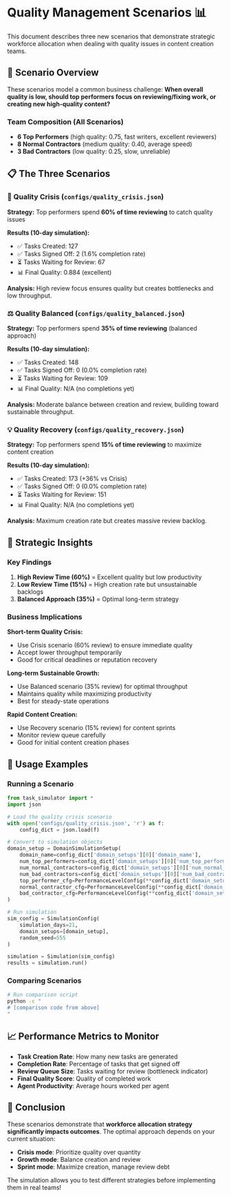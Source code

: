 # Quality Management Scenarios 📊

This document describes three new scenarios that demonstrate strategic workforce allocation when dealing with quality issues in content creation teams.

## 🎯 Scenario Overview

These scenarios model a common business challenge: **When overall quality is low, should top performers focus on reviewing/fixing work, or creating new high-quality content?**

### Team Composition (All Scenarios)
- **6 Top Performers** (high quality: 0.75, fast writers, excellent reviewers)
- **8 Normal Contractors** (medium quality: 0.40, average speed)
- **3 Bad Contractors** (low quality: 0.25, slow, unreliable)

## 📋 The Three Scenarios

### 🚨 Quality Crisis (`configs/quality_crisis.json`)
**Strategy:** Top performers spend **60% of time reviewing** to catch quality issues

**Results (10-day simulation):**
- ✅ Tasks Created: 127
- ✅ Tasks Signed Off: 2 (1.6% completion rate)
- ⏳ Tasks Waiting for Review: 67
- 📊 Final Quality: 0.884 (excellent)

**Analysis:** High review focus ensures quality but creates bottlenecks and low throughput.

### ⚖️ Quality Balanced (`configs/quality_balanced.json`)
**Strategy:** Top performers spend **35% of time reviewing** (balanced approach)

**Results (10-day simulation):**
- ✅ Tasks Created: 148
- ✅ Tasks Signed Off: 0 (0.0% completion rate)
- ⏳ Tasks Waiting for Review: 109
- 📊 Final Quality: N/A (no completions yet)

**Analysis:** Moderate balance between creation and review, building toward sustainable throughput.

### 💡 Quality Recovery (`configs/quality_recovery.json`)
**Strategy:** Top performers spend **15% of time reviewing** to maximize content creation

**Results (10-day simulation):**
- ✅ Tasks Created: 173 (+36% vs Crisis)
- ✅ Tasks Signed Off: 0 (0.0% completion rate)
- ⏳ Tasks Waiting for Review: 151
- 📊 Final Quality: N/A (no completions yet)

**Analysis:** Maximum creation rate but creates massive review backlog.

## 🎯 Strategic Insights

### Key Findings
1. **High Review Time (60%)** = Excellent quality but low productivity
2. **Low Review Time (15%)** = High creation rate but unsustainable backlogs
3. **Balanced Approach (35%)** = Optimal long-term strategy

### Business Implications

**Short-term Quality Crisis:**
- Use Crisis scenario (60% review) to ensure immediate quality
- Accept lower throughput temporarily
- Good for critical deadlines or reputation recovery

**Long-term Sustainable Growth:**
- Use Balanced scenario (35% review) for optimal throughput
- Maintains quality while maximizing productivity
- Best for steady-state operations

**Rapid Content Creation:**
- Use Recovery scenario (15% review) for content sprints
- Monitor review queue carefully
- Good for initial content creation phases

## 🚀 Usage Examples

### Running a Scenario
```python
from task_simulator import *
import json

# Load the quality crisis scenario
with open('configs/quality_crisis.json', 'r') as f:
    config_dict = json.load(f)

# Convert to simulation objects
domain_setup = DomainSimulationSetup(
    domain_name=config_dict['domain_setups'][0]['domain_name'],
    num_top_performers=config_dict['domain_setups'][0]['num_top_performers'],
    num_normal_contractors=config_dict['domain_setups'][0]['num_normal_contractors'],
    num_bad_contractors=config_dict['domain_setups'][0]['num_bad_contractors'],
    top_performer_cfg=PerformanceLevelConfig(**config_dict['domain_setups'][0]['top_performer_cfg']),
    normal_contractor_cfg=PerformanceLevelConfig(**config_dict['domain_setups'][0]['normal_contractor_cfg']),
    bad_contractor_cfg=PerformanceLevelConfig(**config_dict['domain_setups'][0]['bad_contractor_cfg'])
)

# Run simulation
sim_config = SimulationConfig(
    simulation_days=21,
    domain_setups=[domain_setup],
    random_seed=555
)

simulation = Simulation(sim_config)
results = simulation.run()
```

### Comparing Scenarios
```bash
# Run comparison script
python -c "
# [comparison code from above]
"
```

## 📈 Performance Metrics to Monitor

- **Task Creation Rate**: How many new tasks are generated
- **Completion Rate**: Percentage of tasks that get signed off
- **Review Queue Size**: Tasks waiting for review (bottleneck indicator)
- **Final Quality Score**: Quality of completed work
- **Agent Productivity**: Average hours worked per agent

## 🎉 Conclusion

These scenarios demonstrate that **workforce allocation strategy significantly impacts outcomes**. The optimal approach depends on your current situation:

- **Crisis mode**: Prioritize quality over quantity
- **Growth mode**: Balance creation and review
- **Sprint mode**: Maximize creation, manage review debt

The simulation allows you to test different strategies before implementing them in real teams! 
